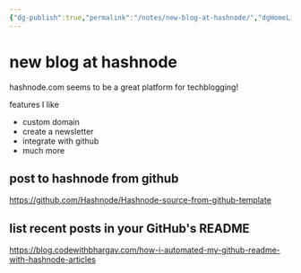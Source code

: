 ```yaml
---
{"dg-publish":true,"permalink":"/notes/new-blog-at-hashnode/","dgHomeLink":true,"dgPassFrontmatter":false,"dgShowBacklinks":true,"dgShowLocalGraph":true}
---
```


# new blog at hashnode

hashnode.com seems to be a great platform for techblogging!

features I like

- custom domain
- create a newsletter
- integrate with github
- much more

## post to hashnode from github

<https://github.com/Hashnode/Hashnode-source-from-github-template>


## list recent posts in your GitHub's README

<https://blog.codewithbhargav.com/how-i-automated-my-github-readme-with-hashnode-articles>


